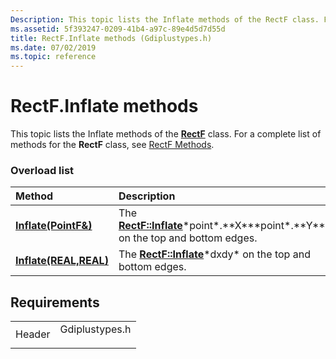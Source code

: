 ```yaml
---
Description: This topic lists the Inflate methods of the RectF class. For a complete list of methods for the RectF class, see RectF Methods.
ms.assetid: 5f393247-0209-41b4-a97c-89e4d5d7d55d
title: RectF.Inflate methods (Gdiplustypes.h)
ms.date: 07/02/2019
ms.topic: reference
---
```


# RectF.Inflate methods

This topic lists the Inflate methods of the [**RectF**](https://msdn.microsoft.com/library/ms534497(v=VS.85).aspx) class. For a complete list of methods for the **RectF** class, see [RectF Methods](-gdiplus-class-rectf-methods.md).

### Overload list



| Method                                                            | Description                                                                                                                         |
|:------------------------------------------------------------------|:------------------------------------------------------------------------------------------------------------------------------------|
| [**Inflate(PointF&)**](https://msdn.microsoft.com/library/ms534952(v=VS.85).aspx)   | The [**RectF::Inflate**](https://msdn.microsoft.com/library/ms534952(v=VS.85).aspx)*point*.**X***point*.**Y** on the top and bottom edges.<br/> |
| [**Inflate(REAL,REAL)**](https://msdn.microsoft.com/library/ms534953(v=VS.85).aspx) | The [**RectF::Inflate**](https://msdn.microsoft.com/library/ms534953(v=VS.85).aspx)*dxdy* on the top and bottom edges.<br/>                     |



## Requirements



|                   |                                                                                           |
|-------------------|-------------------------------------------------------------------------------------------|
| Header<br/> | <dl> <dt>Gdiplustypes.h</dt> </dl> |



 

 




